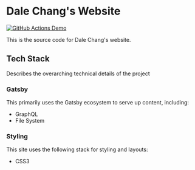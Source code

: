 # Dale Chang's Website

[![GitHub Actions Demo](https://github.com/eloquia/dalechang-me/actions/workflows/github-actions-demo.yml/badge.svg)](https://github.com/eloquia/dalechang-me/actions/workflows/github-actions-demo.yml)

This is the source code for Dale Chang's website.

## Tech **Stack**

Describes the overarching technical details of the project

### Gatsby

This primarily uses the Gatsby ecosystem to serve up content, including:

- GraphQL
- File System

### Styling

This site uses the following stack for styling and layouts:

- CSS3
